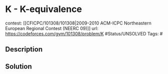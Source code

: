 # K - K-equivalence

contest: [[CFICPC/101308/101308|2009-2010 ACM-ICPC Northeastern European Regional Contest (NEERC 09)]]
url: https://codeforces.com/gym/101308/problem/K
#Status/UNSOLVED
Tags: #

## Description

## Solution

